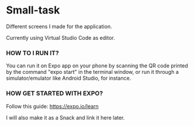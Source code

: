 # Small-task
Different screens I made for the application.

Currently using Virtual Studio Code as editor. 

### **HOW TO I RUN IT?**
You can run it on Expo app on your phone by scanning 
the QR code printed by the command "expo start" in the terminal window, or run it through a simulator/emulator like Android Studio, for instance. 

### **HOW GET STARTED WITH EXPO?**
Follow this guide: https://expo.io/learn


I will also make it as a Snack and link it here later. 



